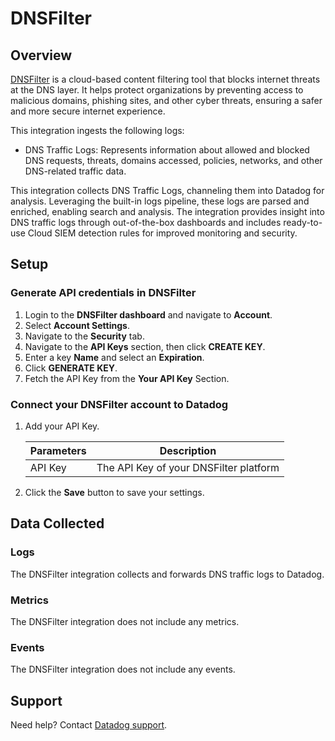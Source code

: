 # DNSFilter

## Overview

[DNSFilter][1] is a cloud-based content filtering tool that blocks internet threats at the DNS layer. It helps protect organizations by preventing access to malicious domains, phishing sites, and other cyber threats, ensuring a safer and more secure internet experience.

This integration ingests the following logs:

- DNS Traffic Logs: Represents information about allowed and blocked DNS requests, threats, domains accessed, policies, networks, and other DNS-related traffic data.

This integration collects DNS Traffic Logs, channeling them into Datadog for analysis. Leveraging the built-in logs pipeline, these logs are parsed and enriched, enabling search and analysis. The integration provides insight into DNS traffic logs through out-of-the-box dashboards and includes ready-to-use Cloud SIEM detection rules for improved monitoring and security.

## Setup

### Generate API credentials in DNSFilter

1. Login to the **DNSFilter dashboard** and navigate to **Account**.
2. Select **Account Settings**.
3. Navigate to the **Security** tab.
4. Navigate to the **API Keys** section, then click **CREATE KEY**.
5. Enter a key **Name** and select an **Expiration**.
6. Click **GENERATE KEY**.
7. Fetch the API Key from the **Your API Key** Section.

### Connect your DNSFilter account to Datadog

1. Add your API Key.

    | Parameters                            | Description                                                  |
    | ------------------------------------- | ------------------------------------------------------------ |
    | API Key                               | The API Key of your DNSFilter platform                       |
    
2. Click the **Save** button to save your settings.

## Data Collected

### Logs

The DNSFilter integration collects and forwards DNS traffic logs to Datadog.

### Metrics

The DNSFilter integration does not include any metrics.

### Events

The DNSFilter integration does not include any events.

## Support

Need help? Contact [Datadog support][2].

[1]: https://www.dnsfilter.com/
[2]: https://docs.datadoghq.com/help/
